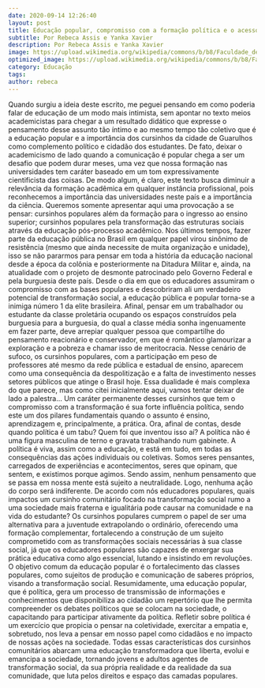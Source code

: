 ```yaml
---
date: 2020-09-14 12:26:40
layout: post
title: Educação popular, compromisso com a formação política e o acesso ao ensino superior
subtitle: Por Rebeca Assis e Yanka Xavier
description: Por Rebeca Assis e Yanka Xavier
image: https://upload.wikimedia.org/wikipedia/commons/b/b8/Faculdade_de_Arquitetura_e_Urbanismo_da_USP%2C_06250011.jpg
optimized_image: https://upload.wikimedia.org/wikipedia/commons/b/b8/Faculdade_de_Arquitetura_e_Urbanismo_da_USP%2C_06250011.jpg
category: Educação
tags:
author: rebeca
---
```


Quando surgiu a ideia deste escrito, me peguei pensando em como poderia falar de educação de um modo mais intimista, sem apontar no texto meios academicistas para chegar a um resultado didático que expresse o pensamento desse assunto tão íntimo e ao mesmo tempo tão coletivo que é a educação popular e a importância dos cursinhos da cidade de Guarulhos como complemento político e cidadão dos estudantes.
De fato, deixar o academicismo de lado quando a comunicação é popular chega a ser um desafio que podem durar meses, uma vez que nossa formação nas universidades tem caráter baseado em um tom expressivamente cientificista das coisas. De modo algum, é claro, este texto busca diminuir a relevância da formação acadêmica em qualquer instância profissional, pois reconhecemos a importância das universidades neste país e a importância da ciência. Queremos somente apresentar aqui uma provocação a se pensar: cursinhos populares além da formação para o ingresso ao ensino superior; cursinhos populares pela transformação das estruturas sociais através da educação pós-processo acadêmico.
Nos últimos tempos, fazer parte da educação pública no Brasil em qualquer papel virou sinônimo de resistência (mesmo que ainda necessite de muita organização e unidade), isso se não pararmos para pensar em toda a história da educação nacional desde a época da colônia e posteriormente na Ditadura Militar e, ainda, na atualidade com o projeto de desmonte patrocinado pelo Governo Federal e pela burguesia deste país.
Desde o dia em que os educadores assumiram o compromisso com as bases populares e descobriram ali um verdadeiro potencial de transformação social, a educação pública e popular torna-se a inimiga número 1 da elite brasileira. Afinal, pensar em um trabalhador ou estudante da classe proletária ocupando os espaços construídos pela burguesia para a burguesia, do qual a classe média sonha ingenuamente em fazer parte, deve arrepiar qualquer pessoa que compartilhe do pensamento reacionário e conservador, em que é romântico glamourizar a exploração e a pobreza e chamar isso de meritocracia.
Nesse cenário de sufoco, os cursinhos populares, com a participação em peso de professores até mesmo da rede pública e estadual de ensino, aparecem como uma consequência da despolitização e a falta de investimento nesses setores públicos que atinge o Brasil hoje. Essa dualidade é mais complexa do que parece, mas como citei inicialmente aqui, vamos tentar deixar de lado a palestra...
Um caráter permanente desses cursinhos que tem o compromisso com a transformação é sua forte influência política, sendo este um dos pilares fundamentais quando o assunto é ensino, aprendizagem e, principalmente, a prática.
Ora, afinal de contas, desde quando política é um tabu? Quem foi que inventou isso aí?
A política não é uma figura masculina de terno e gravata trabalhando num gabinete. A política é viva, assim como a educação, e está em tudo, em todas as consequências das ações individuais ou coletivas. Somos seres pensantes, carregados de experiências e acontecimentos, seres que opinam, que sentem, e existimos porque agimos. Sendo assim, nenhum pensamento que se passa em nossa mente está sujeito a neutralidade. Logo, nenhuma ação do corpo será indiferente.
De acordo com nós educadores populares, quais impactos um cursinho comunitário focado na transformação social rumo a uma sociedade mais fraterna e igualitária pode causar na comunidade e na vida do estudante?
Os cursinhos populares cumprem o papel de ser uma alternativa para a juventude extrapolando o ordinário, oferecendo uma formação complementar, fortalecendo a construção de um sujeito comprometido com as transformações sociais necessárias à sua classe social, já que os educadores populares são capazes de enxergar sua prática educativa como algo essencial, lutando e insistindo em revoluções. O objetivo comum da educação popular é o fortalecimento das classes populares, como sujeitos de produção e comunicação de saberes próprios, visando a transformação social.
Resumidamente, uma educação popular, que é política, gera um processo de transmissão de informações e conhecimentos que disponibiliza ao cidadão um repertório que lhe permita compreender os debates políticos que se colocam na sociedade, o capacitando para participar ativamente da política. Refletir sobre política é um exercício que propicia o pensar na coletividade, exercitar a empatia e, sobretudo, nos leva a pensar em nosso papel como cidadãos e no impacto de nossas ações na sociedade.
Todas essas características dos cursinhos comunitários abarcam uma educação transformadora que liberta, evolui e emancipa a sociedade, tornando jovens e adultos agentes de transformação social, da sua própria realidade e da realidade da sua comunidade, que luta pelos direitos e espaço das camadas populares.
